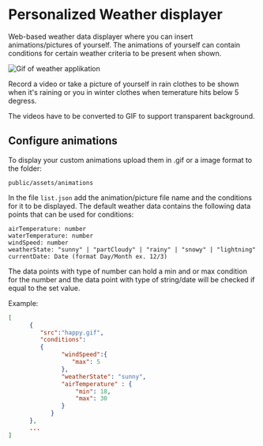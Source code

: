 # Personalized Weather displayer
Web-based weather data displayer where you can insert animations/pictures of yourself. The animations of yourself can contain conditions for certain weather criteria to be present when shown.

![Gif of weather applikation](https://github.com/JonasStjerne/personalized-weather-displayer/blob/main/displayer.gif)

Record a video or take a picture of yourself in rain clothes to be shown when it's raining or you in winter clothes when temerature hits below 5 degress.

The videos have to be converted to GIF to support transparent background. 

## Configure animations
To display your custom animations upload them in .gif or a image format to the folder:

`public/assets/animations`

In the file `list.json` add the animation/picture file name and the conditions for it to be displayed.
The default weather data contains the following data points that can be used for conditions:

```
airTemperature: number
waterTemperature: number
windSpeed: number
weatherState: "sunny" | "partCloudy" | "rainy" | "snowy" | "lightning"
currentDate: Date (format Day/Month ex. 12/3)
```

The data points with type of number can hold a min and or max condition for the number and the data point with type of string/date will be checked if equal to the set value. 

Example:

```JSON
[
      {
         "src":"happy.gif",
         "conditions": 
         {
               "windSpeed":{
                  "max": 5
               },
               "weatherState": "sunny",
               "airTemperature" : {
                   "min": 18,
                   "max": 30
               }
            }
      },
      ...
]
```

